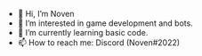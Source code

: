 - 👋 Hi, I’m Noven
- 👀 I’m interested in game development and bots.
- 🌱 I’m currently learning basic code.
- 📫 How to reach me: Discord (Noven#2022)
